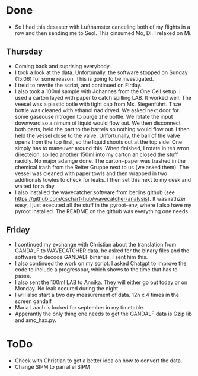 # Done

- So I had this desaster with Lufthamster canceling both of my flights in a row and then sending me to Seol. This cinsumed Mo, Di. I relaxed on Mi.

## Thursday

- Coming back and suprising everybody.
- I took a look at the data. Unfortunally, the software stopped on Sunday (15.06) for some reason. This is going to be investigated.
- I treid to rewrite the script, and continued on Firday.
- I also took a 100ml sample with Johannes from the One Cell setup. I used a carton layed with paper to catch spilling LAB. It worked well. The veesel was a plastic botle with tight cap from Ms. Siegenführt. Thze bottle was cleaned with ethanol nad dryed. We asked next door for some gaseouse nitrogen to purge zhe bottle. We rotate the input downward so a nimum of liquid would flow out. We then disconnect both parts, held the part to the barrels so nothing would flow out. I then held the vessel close to the valve. Unfortunally, the ball of the valve opens from the top first, so the liquid shoots out at the top side. One simply has to maneuver around this. When finished, I rotate in teh wron directeion, spilled another 150ml into my carton an closed the stuff raoidly. No major adamge done. The carton+paper was trashed in the chemical trash from the Reiter Gruppe next to us (we asked them). The vessel was cleaned with paper towls and then wrapped in two additionals towles to check for leaks. I then set this next to my desk and waited for a day.
- I also installed the wavecatcher software from berlins github (see https://github.com/cscharf-hub/wavecatcher-analysis). It was rathzer easy, I just executed all the stuff in the pyroot-env, where I also have my pyroot installed. The README on the github was everything one needs. 

## Friday

- I continued my exchange with Christian about the translation from GANDALF to WAVECATCHER data. he asked for the binary files and the software to decode GANDALF binaries. I sent him this.
- I also continued the work on my script. I asked Chatgpt to improve the code to include a progressbar, which shows to the time that has to passe. 
- I also sent the 100ml LAB to Annika. They will either go out today or on Monday. No leak occured during the night
- I will also start a two day measurement of data. 12h x 4 times in the screen gandalf
- Maria Laach is locked for september in my timetable.
- Apperantly the only thing one needs to get the GANDALF data is Gzip lib and amc_hax.py.

# ToDo

- Check with Christian to get a better idea on how to convert the data.
- Change SIPM to parrallel SIPM